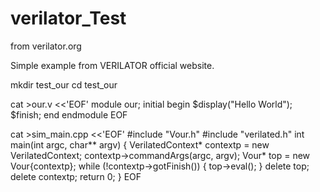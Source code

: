 # verilator_Test
from verilator.org

Simple example from VERILATOR official website.




mkdir test_our
cd test_our

cat >our.v <<'EOF'
  module our;
     initial begin $display("Hello World"); $finish; end
  endmodule
EOF

cat >sim_main.cpp <<'EOF'
  #include "Vour.h"
  #include "verilated.h"
  int main(int argc, char** argv) {
      VerilatedContext* contextp = new VerilatedContext;
      contextp->commandArgs(argc, argv);
      Vour* top = new Vour{contextp};
      while (!contextp->gotFinish()) { top->eval(); }
      delete top;
      delete contextp;
      return 0;
  }
EOF
